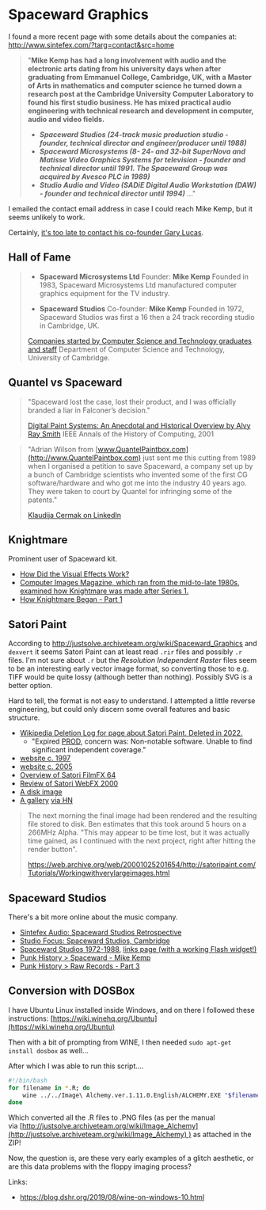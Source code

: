 # Spaceward Graphics

I found a more recent page with some details about the companies at: http://www.sintefex.com/?targ=contact&src=home


> "**Mike Kemp has had a long involvement with audio and the electronic arts dating from his university days when after graduating from Emmanuel College, Cambridge, UK, with a Master of Arts in mathematics and computer science he turned down a research post at the Cambridge University Computer Laboratory to found his first studio business. He has mixed practical audio engineering with technical research and development in computer, audio and video fields.**
>
> - **_Spaceward Studios (24-track music production studio - founder, technical director and engineer/producer until 1988)_**
> - **_Spaceward Microsystems (8- 24- and 32-bit SuperNova and Matisse Video Graphics Systems for television - founder and technical director until 1991. The Spaceward Group was acquired by Avesco PLC in 1989)_**
> - **_Studio Audio and Video (SADiE Digital Audio Workstation (DAW) - founder and technical director until 1994)_**
> ..."

I emailed the contact email address in case I could reach Mike Kemp, but it seems unlikely to work.

Certainly, [it's too late to contact his co-founder Gary Lucas](https://x.com/morriswindsor/status/1015260568280846338?lang=en).
## Hall of Fame

> - **Spaceward Microsystems Ltd** Founder: **Mike Kemp**
> Founded in 1983, Spaceward Microsystems Ltd manufactured computer graphics equipment for the TV industry.
>   
> - **Spaceward Studios** Co-founder: **Mike Kemp**
> Founded in 1972, Spaceward Studios was first a 16 then a 24 track recording studio in Cambridge, UK.
> 
> [Companies started by Computer Science and Technology graduates and staff](https://www.cst.cam.ac.uk/ring/halloffame)
> Department of Computer Science and Technology, University of Cambridge.

## Quantel vs Spaceward

> "Spaceward lost the case, lost their product, and I was officially branded a liar in Falconer’s decision." 
> 
> [Digital Paint Systems: An Anecdotal and Historical Overview by Alvy Ray Smith](https://ohiostate.pressbooks.pub/app/uploads/sites/45/2017/09/paint.pdf) 
> IEEE Annals of the History of Computing, 2001

> "Adrian Wilson from [www.QuantelPaintbox.com](http://www.QuantelPaintbox.com) just sent me this cutting from 1989 when I organised a petition to save Spaceward, a company set up by a bunch of Cambridge scientists who invented some of the first CG software/hardware and who got me into the industry 40 years ago. They were taken to court by Quantel for infringing some of the patents."
> 
> [Klaudija Cermak on LinkedIn](https://www.linkedin.com/posts/klaudijacermak_vfx-cg-compositing-activity-7152277097237925888-OuJC/)

## Knightmare

Prominent user of Spaceward kit.

- [How Did the Visual Effects Work?](https://www.knightmare.com/backstage/knightmare-made/how-effects-work.html)
- [Computer Images Magazine, which ran from the mid-to-late 1980s, examined how Knightmare was made after Series 1.](https://www.knightmare.com/fanzone/coverage/print/knightmare-1987.html)
- [How Knightmare Began - Part 1](https://www.knightmare.com/backstage/history/part-1.html)
## Satori Paint

According to http://justsolve.archiveteam.org/wiki/Spaceward_Graphics and `dexvert` it seems Satori Paint can at least read `.rir` files and possibly `.r` files. I'm not sure about `.r` but the _Resolution Independent Raster_ files seem to be an interesting early vector image format, so converting those to e.g. TIFF would be quite lossy (although better than nothing). Possibly SVG is a better option. 

Hard to tell, the format is not easy to understand. I attempted a little reverse engineering, but could only discern some overall features and basic structure.

- [Wikipedia Deletion Log for page about Satori Paint. Deleted in 2022.](https://en.wikipedia.org/wiki/Special:Log?type=delete&user=&page=Satori_Paint&wpdate=&tagfilter=&subtype=&wpFormIdentifier=logeventslist)
	- "Expired [PROD](https://en.wikipedia.org/wiki/Wikipedia:PROD "Wikipedia:PROD"), concern was: Non-notable software. Unable to find significant independent coverage."
- [website c. 1997](https://web.archive.org/web/19970408112310/http://satoripaint.com/)
- [website c. 2005](https://web.archive.org/web/20050207030039/http://satoripaint.com/)
- [Overview of Satori FilmFX 64](https://web.archive.org/web/20011028084009fw_/http://www.pawprint.demon.co.uk/html/body_satori_thoughts.html)
- [Review of Satori WebFX 2000](https://www.irt.org/software/sw020/)
- [A disk image](http://www.win3x.org/win3board/viewtopic.php?t=27398&view=min)
- [A gallery](https://web.archive.org/web/20070813084252/http://www.animation-backgrounds.com/soft/software1.html) [via HN](https://news.ycombinator.com/item?id=36207379)


> The next morning the final image had been rendered and the resulting file stored to disk. Ben estimates that this took around 5 hours on a 266MHz Alpha. "This may appear to be time lost, but it was actually time gained, as I continued with the next project, right after hitting the render button". 
>
> https://web.archive.org/web/20001025201654/http://satoripaint.com/Tutorials/Workingwithverylargeimages.html


## Spaceward Studios

There's a bit more online about the music company.

- [Sintefex Audio: Spaceward Studios Retrospective](http://www.sintefex.com/?targ=spst81&src=links)
- [Studio Focus: Spaceward Studios, Cambridge](https://www.muzines.co.uk/articles/studio-focus/2782)
- [Spaceward Studios 1972-1988](https://web.archive.org/web/20130114003814/http://www.spacewardstudios.ukf.net/), [links page (with a working Flash widget!)](https://web.archive.org/web/20120125020826/http://www.spacewardstudios.ukf.net/links.htm)
- [Punk History > Spaceward - Mike Kemp](https://www.punk77.co.uk/punkhistory/spaceward.htm)
- [Punk History > Raw Records - Part 3](https://www.punk77.co.uk/raw/raw_records_history_part3.htm)


## Conversion with DOSBox

I have Ubuntu Linux installed inside Windows, and on there I followed these instructions: [https://wiki.winehq.org/Ubuntu](https://wiki.winehq.org/Ubuntu)

Then with a bit of prompting from WINE, I then needed `sudo apt-get install dosbox` as well...

After which I was able to run this script....

```bash
#!/bin/bash
for filename in *.R; do
    wine ../../Image\ Alchemy.ver.1.11.0.English/ALCHEMY.EXE "$filename" ---n
done
```

Which converted all the .R files to .PNG files (as per the manual via [http://justsolve.archiveteam.org/wiki/Image_Alchemy](http://justsolve.archiveteam.org/wiki/Image_Alchemy) ) as attached in the ZIP!

Now, the question is, are these very early examples of a glitch aesthetic, or are this data problems with the floppy imaging process?

Links:

 - https://blog.dshr.org/2019/08/wine-on-windows-10.html
